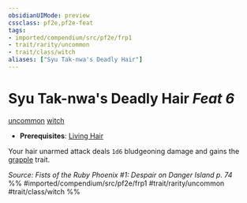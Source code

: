 ```yaml
---
obsidianUIMode: preview
cssclass: pf2e,pf2e-feat
tags:
- imported/compendium/src/pf2e/frp1
- trait/rarity/uncommon
- trait/class/witch
aliases: ["Syu Tak-nwa's Deadly Hair"]
---
```

# Syu Tak-nwa's Deadly Hair  *Feat 6*  
[uncommon](uncommon.md)  [witch](rules/traits/witch-apg.md)  

- **Prerequisites**: [Living Hair](living-hair-apg.md)

Your hair unarmed attack deals `1d6` bludgeoning damage and gains the [grapple](rules/traits/grapple.md) trait.

*Source: Fists of the Ruby Phoenix #1: Despair on Danger Island p. 74*  
%% #imported/compendium/src/pf2e/frp1 #trait/rarity/uncommon #trait/class/witch %%